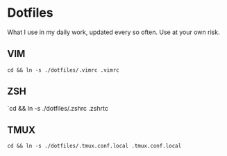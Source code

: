 # Dotfiles

What I use in my daily work, updated every so often. Use at your own risk.

## VIM

`cd && ln -s ./dotfiles/.vimrc .vimrc`

## ZSH

`cd && ln -s ./dotfiles/.zshrc .zshrtc

## TMUX

`cd && ln -s ./dotfiles/.tmux.conf.local .tmux.conf.local`
